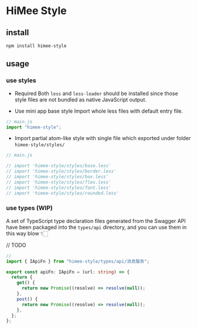 # HiMee Style

## install

`npm install himee-style`

## usage

### use styles

- Required
  Both `less` and `less-loader` should be installed since those style files are not bundled as native JavaScript output.

- Use mini app base style
  Import whole less files with default entry file.

```javascript
// main.js
import "himee-style";
```

- Import partial atom-like style with single file which exported under folder `himee-style/styles/`

```javascript
// main.js

// import 'himee-style/styles/base.less'
// import 'himee-style/styles/border.less'
// import 'himee-style/styles/box.less'
// import 'himee-style/styles/flex.less'
// import 'himee-style/styles/font.less'
// import 'himee-style/styles/rounded.less'
```

### use types (WIP)

A set of TypeScript type declaration files generated from the Swagger API have been packaged into the `types/api` directory, and you can use them in this way blow 👇🏻

// TODO

```ts
// 
import { IApiFn } from "himee-style/types/api/消息服务";

export const apiFn: IApiFn = (url: string) => {
  return {
    get() {
      return new Promise((resolve) => resolve(null));
    },
    post() {
      return new Promise((resolve) => resolve(null));
    },
  };
};
```
